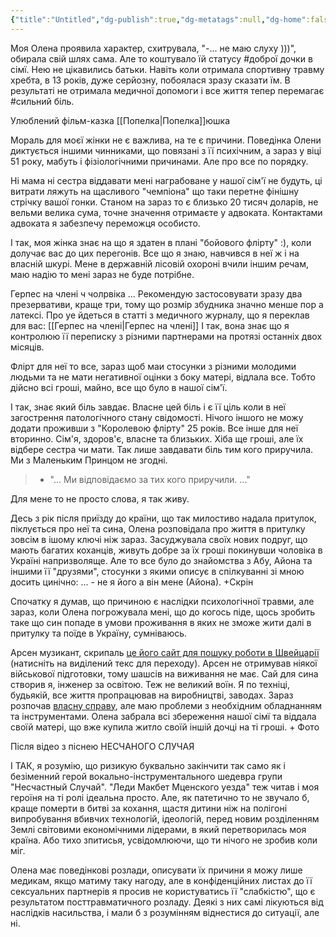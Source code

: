 ```yaml
---
{"title":"Untitled","dg-publish":true,"dg-metatags":null,"dg-home":false,"permalink":"/moya-sim-ya/olena/","dgPassFrontmatter":true,"noteIcon":""}
---
```




Моя Олена проявила характер, схитрувала, "-... не маю слуху )))", обирала свій шлях сама. Але то коштувало їй статусу #доброї дочки в сімї. Нею не цікавились батьки. Навіть коли отримала спортивну травму  хребта, в 13 років, дуже серйозну, побоялася зразу сказати їм. В результаті не отримала медичної допомоги і все життя тепер перемагає #сильний біль.  

Улюблений фільм-казка [[Попелка\|Попелка]]юшка 

Мораль для моєї жінки не є важлива, на те є причини. Поведінка Олени диктується іншими чинниками, що повязані з її психічним, а зараз у віці 51 року, мабуть і фізіологічними причинами. Але про все по порядку.

Ні мама ні сестра віддавати мені награбоване у нашої сім'ї не будуть, ці витрати ляжуть на щасливого "чемпіона" що таки перетне фінішну стрічку вашої гонки. Станом на зараз то є близько 20 тисяч доларів, не вельми велика сума,  точне значення отримаєте у адвоката. Контактами адвоката я забезпечу переможця особисто.

І так, моя жінка знає на що я здатен в плані "бойового флірту" :), коли долучає вас до цих перегонів. Все що я знаю, навчився в неї ж і на власній шкурі. Мене в державній лісовій охороні вчили іншим речам, маю надію то мені зараз не буде потрібне.

Герпес на члені ч чолрвіка ... Рекомендую застосовувати зразу два презервативи, краще три, тому що розмір збудника значно менше пор а латексі. Про уе йдеться в статті з медичного журналу, що я переклав для вас: [[Герпес на члені\|Герпес на члені]]
І так, вона знає що я контролюю її переписку з різними партнерами на протязі останніх двох місяців.

Флірт для неї то все, зараз щоб маи стосунки з різними молодими людьми та не мати негативної оцінки з боку матері, відлала все. Тобто дійсно всі гроші, майно, все що було в нашої сім'ї. 

І так, знає який біль завдає. Власне цей біль і є її ціль коли в неї загострення патологічного стану свідомості. Нічого іншого не можу додати проживши з "Королевою флірту" 25 років. Все інше для неї вторинно. Сім'я, здоров'є, власне та близьких. Хіба ще гроші, але їх відбере сестра чи мати. Так лише завдавати біль тим кого приручила. Ми з Маленьким Принцом не згодні.

> - "... Ми відповідаємо за тих кого приручили. ..." 

Для мене то не просто слова, я так живу.
 
Десь з рік після приїзду до країни, що так милостиво надала притулок, піклується про неї та сина, Олена розповідала про життя в притулку зовсім в ішому ключі ніж зараз. Засуджувала своїх нових подруг, що мають багатих коханців, живуть добре за їх гроші покинувши чоловіка в Україні напризволяще. Але то все було до знайомства з Абу, Айона та іншими її "друзями", стосунки з якими описує в спілкуванні зі мною досить цинічно: ... - не я його а він мене (Айона). +Скрін

Спочатку я думав, що причиною є наслідки психологічної травми, але зараз, коли Олена погрожувала мені, що до когось піде, щось зробить таке що син попаде в умови проживання в яких не зможе жити далі в притулку та поїде в Україну, сумніваюсь.

Арсен музикант, скрипаль  [це його сайт для пошуку роботи в Швейцарії](https://violin.pp.ua) (натисніть на виділений текс для переходу). Арсен не отримував ніякої військової підготовки, тому шашсів на виживання не має. Сай для сина створив я, інженер за освітою. Теж не великий воїн. Я по техніці, будьякій, все життя пропрацював на виробництві, заводах. Зараз розпочав [власну справу](https://handyman.pp.ua), але маю проблеми з необхідним обладнанням та інструментами. Олена забрала всі збереження нашої сімї та віддала своїй матері, що вже купила житло своїй іншій дочці на ті гроші. + Фото 

Після відео з піснею НЕСЧАНОГО СЛУЧАЯ

І ТАК, я розумію, що ризикую буквально закінчити так само як і безіменний герой вокально-інструментального шедевра групи "Несчастный Случай".  "Леди Макбет Мценского уезда" теж читав і моя героїня на ті ролі ідеальна просто. Але, як патетично то не звучало б, краще померти в битві за кохання, щастя дитини ніж на полігоні випробування вбивчих технологій, ідеологій, перед новим розділенням Землі світовими економічними лідерами, в який перетворилась моя країна. Або тихо зпитисья, усвідомлюючи, що ти нічого не зробив коли міг.

Олена має поведінкові розлади, описувати їх причини я можу лише медикам, якщо матиму таку нагоду, але в конфіденційних листах до її сексуальних партнерів я просив не користуватись її  "слабкістю", що є результатом посттравматичного розладу. Деякі з них самі лікуються від наслідків насильства, і мали б з розумінням віднестися до ситуації, але ні.